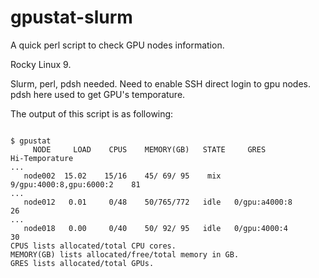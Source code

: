 # gpustat-slurm

A quick perl script to check GPU nodes information.

Rocky Linux 9.

Slurm, perl, pdsh needed. Need to enable SSH direct login to gpu nodes. pdsh here used to get GPU's temporature.

The output of this script is as following:

```

$ gpustat
     NODE     LOAD    CPUS    MEMORY(GB)   STATE     GRES             Hi-Temporature
...
   node002  15.02    15/16    45/ 69/ 95    mix   9/gpu:4000:8,gpu:6000:2    81
...
   node012   0.01     0/48    50/765/772   idle   0/gpu:a4000:8              26
...
   node018   0.00     0/40    50/ 92/ 95   idle   0/gpu:4000:4               30
CPUS lists allocated/total CPU cores. 
MEMORY(GB) lists allocated/free/total memory in GB. 
GRES lists allocated/total GPUs. 

```
